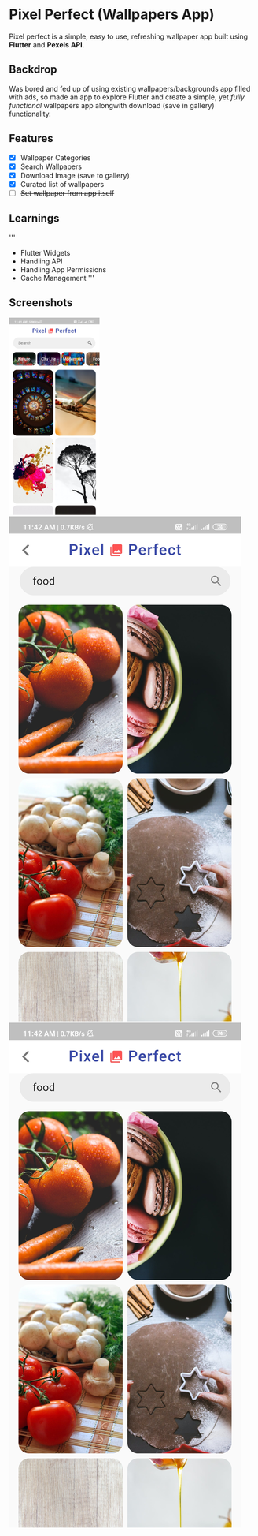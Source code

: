 # Pixel Perfect (Wallpapers App)

Pixel perfect is a simple, easy to use, refreshing wallpaper app built using **Flutter** and **Pexels API**.

## Backdrop

Was bored and fed up of using existing wallpapers/backgrounds app filled with ads, so made an app to explore Flutter and create a simple, yet *fully functional* wallpapers app alongwith download (save in gallery) functionality.

## Features

- [x] Wallpaper Categories
- [x] Search Wallpapers
- [x] Download Image (save to gallery)
- [x] Curated list of wallpapers
- [ ] ~~Set wallpaper from app itself~~ 

## Learnings

'''
- Flutter Widgets
- Handling API
- Handling App Permissions
- Cache Management
'''

## Screenshots

<img src="assets/Screenshot_2020-07-06-11-41-52-412_com.example.wallpapers_app.jpg" height="400" alt="Screenshot"/> 
<img src="assets/Screenshot_2020-07-06-11-42-59-297_com.example.wallpapers_app.jpg"/> 
<img src="assets/Screenshot_2020-07-06-11-42-59-297_com.example.wallpapers_app.jpg"/> 
